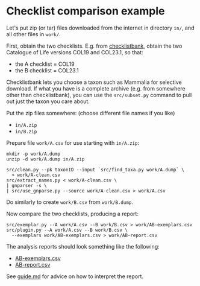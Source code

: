 # Checklist comparison example

Let's put zip (or tar) files downloaded from the internet in directory `in/`,
and all other files in `work/`.


First, obtain the two checklists.  E.g. from 
[checklistbank](https://checklistbank.org/), obtain
the two Catalogue of Life versions COL19 and COL23.1, so that:
 * the A checklist = COL19
 * the B checklist = COL23.1

Checklistbank lets you choose a taxon such as Mammalia for selective
download.  If what you have is a complete archive (e.g. from somewhere
other than checklistbank), you can use the `src/subset.py` command to
pull out just the taxon you care about.

Put the zip files somewhere: (choose different file names if you like)
 * `in/A.zip`
 * `in/B.zip`

Prepare file `work/A.csv` for use starting with `in/A.zip`:

    mkdir -p work/A.dump
    unzip -d work/A.dump in/A.zip

    src/clean.py --pk taxonID --input `src/find_taxa.py work/A.dump` \
      > work/A-clean.csv
    src/extract_names.py < work/A-clean.csv \
    | gnparser -s \
    | src/use_gnparse.py --source work/A-clean.csv > work/A.csv

Do similarly to create `work/B.csv` from `work/B.dump`.

Now compare the two checklists, producing a report:

    src/exemplar.py --A work/A.csv --B work/B.csv > work/AB-exemplars.csv
    src/plugin.py --A work/A.csv --B work/B.csv \
      --exemplars work/AB-exemplars.csv > work/AB-report.csv

The analysis reports should look something like the following:
 * [AB-exemplars.csv](AB-exemplars.csv)
 * [AB-report.csv](AB-report.csv)

See [guide.md](guide.md) for advice on how to interpret the report.
